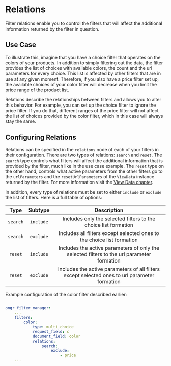 # Relations

Filter relations enable you to control the filters that will affect the 
additional information returned by the filter in question. 

## Use Case

To illustrate this, imagine that you have a choice filter that operates on the
colors of your products. In addition to simply filtering out the data, the filter
provides the list of choices with available colors, the count and the url 
parameters for every choice. This list is affected by other filters that are in
use at any given moment. Therefore, if you also have a price filter set up, 
the available choices of your color filter will decrease when you limit the 
price range of the product list.

Relations describe the relationships between filters and allows you to alter
this behavior. For example, you can set up the choice filter to ignore the 
price filter. If you do that, different ranges of the price filter will not 
affect the list of choices provided by the color filter, which in this case will
always stay the same.

## Configuring Relations

Relations can be specified in the `relations` node of each of your filters in their
configuration. There are two types of relations: `search` and `reset`. The 
`search` type controls what filters will affect the additional information that
is provided by the filter, much like in the use case example. The `reset` type
on the other hand, controls what active parameters from the other filters go to
the `urlParameters` and the `resetUrlParameters` of the `ViewData` instance
returned by the filter. For more information visit the [View Data chapter](http://docs.ongr.io/FilterManagerBundle/ViewData).

In addition, every type of relations must be set to either `include` or `exclude`
the list of filters. Here is a full table of options:

| Type     | Subtype   | Description                                                                                   |
|:--------:|:---------:|:---------------------------------------------------------------------------------------------:|
| `search` | `include` | Includes only the selected filters to the choice list formation                               | 
| `search` | `exclude` | Includes all filters except selected ones to the choice list formation                        | 
| `reset`  | `include` | Includes the active parameters of only the selected filters to the url parameter formation    | 
| `reset`  | `exclude` | Includes the active parameters of all filters except selected ones to url parameter formation | 

Example configuration of the color filter described earlier:
 
```yml

ongr_filter_manager:
    ...
    filters:
        color:
            type: multi_choice
            request_field: c
            document_field: color
            relations:
                search:
                    exclude:
                        - price
    ...

```

